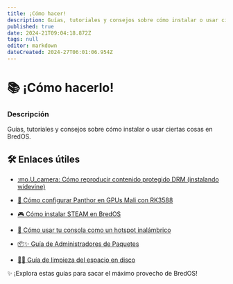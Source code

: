 ```yaml
---
title: ¡Cómo hacer!
description: Guías, tutoriales y consejos sobre cómo instalar o usar ciertas cosas en BredOS
published: true
date: 2024-21T09:04:18.872Z
tags: null
editor: markdown
dateCreated: 2024-27T06:01:06.954Z
---
```


# 📚 ¡Cómo hacerlo!

### **Descripción**

Guías, tutoriales y consejos sobre cómo instalar o usar ciertas cosas en BredOS.

## 🛠️ Enlaces útiles

- [:mo.U_camera: Cómo reproducir contenido protegido DRM (instalando widevine)](/es/how-to/widevine-watch-drm-content)

- [🐾 Cómo configurar Panthor en GPUs Mali con RK3588](/es/how-to/how-to-setup-panthor)

- [🎮 Cómo instalar STEAM en BredOS](/es/how-to/how-to-install-steam)

- [📶 Cómo usar tu consola como un hotspot inalámbrico](https://wiki.bredos.org/e/es/how-to/how-to-use-your-device-as-ap)

- [📦✨ Guía de Administradores de Paquetes](https://wiki.bredos.org/en/how-to/package-management)

- [🧹💾 Guía de limpieza del espacio en disco](https://wiki.bredos.org/e/es/how-to/free-space-up)

✨ ¡Explora estas guías para sacar el máximo provecho de BredOS!
